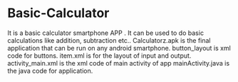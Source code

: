 # Basic-Calculator
It is a basic calculator smartphone APP . It can be used to do basic calculations like addition, subtraction etc..
Calculatorz.apk is the final application that can be run on any android smartphone.
button_layout is xml code for buttons.
item.xml is for the layout of input and output.
activity_main.xml is the xml code of main activity of app
mainActivity.java is the java code for application.
